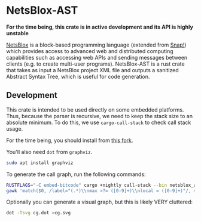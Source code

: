 # NetsBlox-AST

**For the time being, this crate is in active development and its API is highly unstable**

[NetsBlox](https://netsblox.org/) is a block-based programming language (extended from [Snap!](https://snap.berkeley.edu/)) which provides access to advanced web and distributed computing capabilities such as accessing web APIs and sending messages between clients (e.g. to create multi-user programs). NetsBlox-AST is a rust crate that takes as input a NetsBlox project XML file and outputs a sanitized Abstract Syntax Tree, which is useful for code generation.

## Development

This crate is intended to be used directly on some embedded platforms.
Thus, because the parser is recursive, we need to keep the stack size to an absolute minimum.
To do this, we use `cargo-call-stack` to check call stack usage.

For the time being, you should install from [this fork](https://github.com/dragazo/cargo-call-stack).

You'll also need `dot` from `graphviz`.

```bash
sudo apt install graphviz
```

To generate the call graph, run the following commands:

```bash
RUSTFLAGS="-C embed-bitcode" cargo +nightly call-stack --bin netsblox_ast --target x86_64-unknown-linux-gnu >cg.dot
gawk 'match($0, /label="(.*)\\nmax >?= ([0-9]+)\\nlocal = ([0-9]+)"/, m) { print m[3] " " m[1] }' cg.dot | sort -n
```

Optionally you can generate a visual graph, but this is likely VERY cluttered:

```bash
dot -Tsvg cg.dot >cg.svg
```